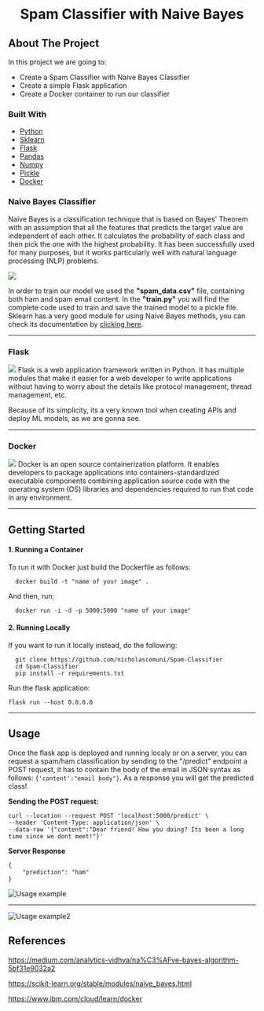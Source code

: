 <br/>
<div align="center">
  <h1 align="center">Spam Classifier with Naive Bayes</h1>
</div>


<!-- ABOUT THE PROJECT -->
## About The Project

In this project we are going to:
* Create a Spam Classifier with Naive Bayes Classifier
* Create a simple Flask application
* Create a Docker container to run our classifier


### Built With

* [Python](https://www.python.org/)
* [Sklearn](https://scikit-learn.org/)
* [Flask](https://flask.palletsprojects.com/en/2.1.x/)
* [Pandas](https://pandas.pydata.org/)
* [Numpy](https://numpy.org/)
* [Pickle](https://docs.python.org/3/library/pickle.html)
* [Docker](https://www.docker.com/)



### Naive Bayes Classifier
Naive Bayes is a classification technique that is based on Bayes’ Theorem with an assumption that all the features that predicts the target value are independent of each other. It calculates the probability of each class and then pick the one with the highest probability. It has been successfully used for many purposes, but it works particularly well with natural language processing (NLP) problems.

<img src="https://miro.medium.com/max/1200/1*aFhOj7TdBIZir4keHMgHOw.png"> 

In order to train our model we used the <b>"spam_data.csv"</b> file, containing both ham and spam email content. In the <b>"train.py"</b> you will find the complete code used to train and save the trained model to a pickle file. Sklearn has a very good module for using Naive Bayes methods, you can check its documentation by <a href = "https://scikit-learn.org/stable/modules/naive_bayes.html">clicking here</a>.
<hr>

### Flask
<img src= "https://upload.wikimedia.org/wikipedia/commons/thumb/3/3c/Flask_logo.svg/250px-Flask_logo.svg.png">
Flask is a web application framework written in Python. It has multiple modules that make it easier for a web developer to write applications without having to worry about the details like protocol management, thread management, etc.

Because of its simplicity, its a very known tool when creating APIs and deploy ML models, as we are gonna see.
<hr>

### Docker
<img src="https://d1.awsstatic.com/acs/characters/Logos/Docker-Logo_Horizontel_279x131.b8a5c41e56b77706656d61080f6a0217a3ba356d.png">
Docker is an open source containerization platform. It enables developers to package applications into containers-standardized executable components combining application source code with the operating system (OS) libraries and dependencies required to run that code in any environment.
<hr>

## Getting Started
#### 1. Running a Container
To run it with Docker just build the Dockerfile as follows:
```
  docker build -t "name of your image" .
  ```
And then, run:
```
  docker run -i -d -p 5000:5000 "name of your image"
  ```
  
#### 2. Running Locally
If you want to run it locally instead, do the following:
```
  git clone https://github.com/nicholascomuni/Spam-Classifier
  cd Spam-Classifier
  pip install -r requirements.txt
  ```
  
Run the flask application:
  ```
  flask run --host 0.0.0.0
  ```
<hr>

## Usage
Once the flask app is deployed and running localy or on a server, you can request a spam/ham classification by sending to the "/predict" endpoint a POST request, it has to contain the body of the email in JSON syntax as follows:
```{'content':"email body"}```. As a response you will get the predicted class!

<b>Sending the POST request:</b>
```
curl --location --request POST 'localhost:5000/predict' \
--header 'Content-Type: application/json' \
--data-raw '{"content":"Dear friend! How you doing? Its been a long time since we dont meet!"}'
```
<b>Server Response</b>
```
{
    "prediction": "ham"
}
```
![Usage example](images/Spamham.png)

<hr>

![Usage example2](images/spamham2.png)


## References

https://medium.com/analytics-vidhya/na%C3%AFve-bayes-algorithm-5bf31e9032a2

https://scikit-learn.org/stable/modules/naive_bayes.html

https://www.ibm.com/cloud/learn/docker

